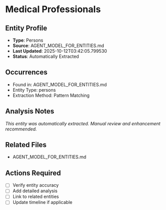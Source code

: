 # Medical Professionals

## Entity Profile
- **Type**: Persons
- **Source**: AGENT_MODEL_FOR_ENTITIES.md
- **Last Updated**: 2025-10-12T03:42:05.799530
- **Status**: Automatically Extracted

## Occurrences
- Found in: AGENT_MODEL_FOR_ENTITIES.md
- Entity Type: persons
- Extraction Method: Pattern Matching

## Analysis Notes
*This entity was automatically extracted. Manual review and enhancement recommended.*

## Related Files
- AGENT_MODEL_FOR_ENTITIES.md

## Actions Required
- [ ] Verify entity accuracy
- [ ] Add detailed analysis
- [ ] Link to related entities
- [ ] Update timeline if applicable
